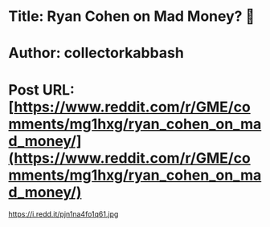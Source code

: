 # Title: Ryan Cohen on Mad Money? 🤔
# Author: collectorkabbash
# Post URL: [https://www.reddit.com/r/GME/comments/mg1hxg/ryan_cohen_on_mad_money/](https://www.reddit.com/r/GME/comments/mg1hxg/ryan_cohen_on_mad_money/)


https://i.redd.it/pjn1na4fo1q61.jpg